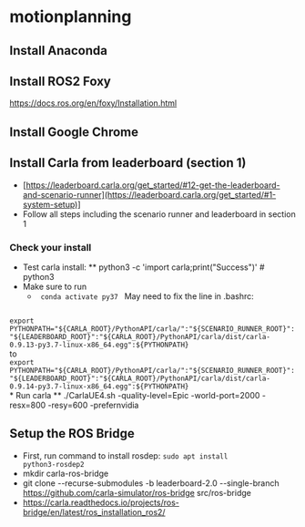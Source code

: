 # motionplanning

## Install Anaconda
## Install ROS2 Foxy
https://docs.ros.org/en/foxy/Installation.html
## Install Google Chrome

## Install Carla from leaderboard (section 1)
* [https://leaderboard.carla.org/get_started/#12-get-the-leaderboard-and-scenario-runner](https://leaderboard.carla.org/get_started/#1-system-setup)]
* Follow all steps including the scenario runner and leaderboard in section 1


### Check your install
* Test carla install:
** python3 -c 'import carla;print("Success")' # python3
* Make sure to run
  * <code> conda activate py37 </code>
May need to fix the line in .bashrc:
<code>
export PYTHONPATH="${CARLA_ROOT}/PythonAPI/carla/":"${SCENARIO_RUNNER_ROOT}":"${LEADERBOARD_ROOT}":"${CARLA_ROOT}/PythonAPI/carla/dist/carla-0.9.13-py3.7-linux-x86_64.egg":${PYTHONPATH}
</code>
to
<code>
export PYTHONPATH="${CARLA_ROOT}/PythonAPI/carla/":"${SCENARIO_RUNNER_ROOT}":"${LEADERBOARD_ROOT}":"${CARLA_ROOT}/PythonAPI/carla/dist/carla-0.9.14-py3.7-linux-x86_64.egg":${PYTHONPATH}
</code>
* Run carla
** ./CarlaUE4.sh -quality-level=Epic -world-port=2000 -resx=800 -resy=600 -prefernvidia
 
  
## Setup the ROS Bridge
* First, run command to install rosdep:
<code>sudo apt install python3-rosdep2</code>
* mkdir carla-ros-bridge
* git clone --recurse-submodules -b leaderboard-2.0 --single-branch https://github.com/carla-simulator/ros-bridge src/ros-bridge
* https://carla.readthedocs.io/projects/ros-bridge/en/latest/ros_installation_ros2/

